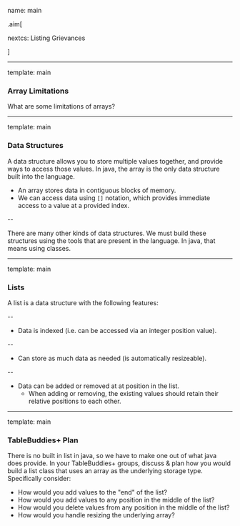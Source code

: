 name: main

.aim[<div>
nextcs: Listing Grievances 
</div>]

---
template: main

### Array Limitations

What are some limitations of arrays?

---
template: main

### Data Structures
A data structure allows you to store multiple values together, and provide ways to access those values. In java, the array is the only data structure built into the language.
- An array stores data in contiguous blocks of memory.
- We can access data using `[]` notation, which provides immediate access to a value at a provided index.

--

There are many other kinds of data structures. We must build these structures using the tools that are present in the language. In java, that means using classes.

---
template: main

### Lists
A list is a data structure with the following features:

--
- Data is indexed (i.e. can be accessed via an integer position value).

--
- Can store as much data as needed (is automatically resizeable).

--
- Data can be added or removed at at position in the list.
  - When adding or removing, the existing values should retain their relative positions to each other.

---
template: main

### TableBuddies+ Plan
There is no built in list in java, so we have to make one out of what java does provide. In your TableBuddies+ groups, discuss & plan how you would build a list class that uses an array as the underlying storage type. Specifically consider:
- How would you add values to the "end" of the list?
- How would you add values to any position in the middle of the list?
- How would you delete values from any position in the middle of the list?
- How would you handle resizing the underlying array?
